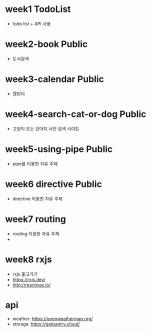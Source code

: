 # week1 TodoList
- todo list + API 사용

# week2-book Public
- 도서검색

# week3-calendar Public
- 캘린더

# week4-search-cat-or-dog Public
- 고양이 또는 강아지 사진 검색 사이트

# week5-using-pipe Public
- pipe를 이용한 자유 주제

# week6 directive Public
- directive 이용한 자유 주제

# week7 routing
- routing 이용한 자유 주제
- 
# week8 rxjs
- rxjs 훑고가기
- https://rxjs.dev/
- http://reactivex.io/

# api
 - weather: https://openweathermap.org/
 - storage: https://getpantry.cloud/
